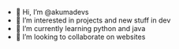 - 👋 Hi, I’m @akumadevs
- 👀 I’m interested in projects and new stuff in dev
- 🌱 I’m currently learning python and java
- 💞️ I’m looking to collaborate on websites

<!---
akumadevs/akumadevs is a ✨ special ✨ repository because its `README.md` (this file) appears on your GitHub profile.
You can click the Preview link to take a look at your changes.
--->
